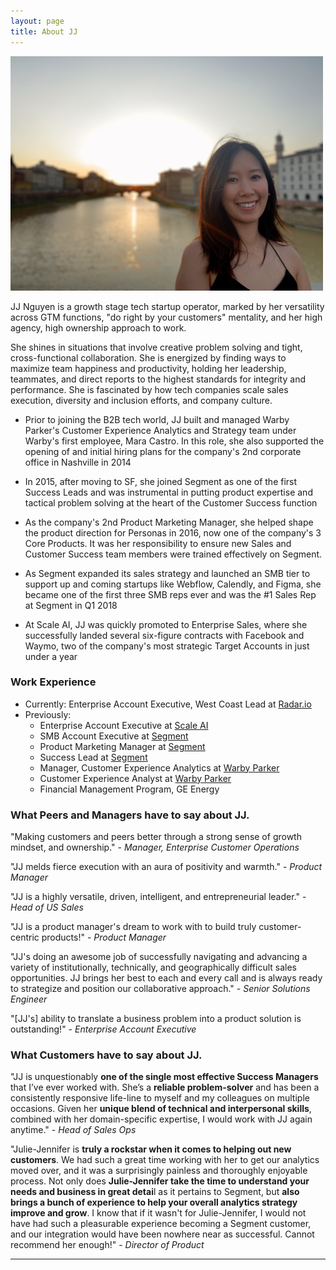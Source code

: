 ```yaml
---
layout: page
title: About JJ
---
```


<img src="/assets/IMG_1051.jpeg" width="500">

JJ Nguyen is a growth stage tech startup operator, marked by her versatility across GTM functions, "do right by your customers" mentality, and her high agency, high ownership approach to work.

She shines in situations that involve creative problem solving and tight, cross-functional collaboration. She is energized by finding ways to maximize team happiness and productivity, holding her leadership, teammates, and direct reports to the highest standards for integrity and performance. She is fascinated by how tech companies scale sales execution, diversity and inclusion efforts, and company culture.

- Prior to joining the B2B tech world, JJ built and managed Warby Parker's Customer Experience Analytics and Strategy team under Warby's first employee, Mara Castro. In this role, she also supported the opening of and initial hiring plans for the company's 2nd corporate office in Nashville in 2014

- In 2015, after moving to SF, she joined Segment as one of the first Success Leads and was instrumental in putting product expertise and tactical problem solving at the heart of the Customer Success function

- As the company's 2nd Product Marketing Manager, she helped shape the product direction for Personas in 2016, now one of the company's 3 Core Products. It was her responsibility to ensure new Sales and Customer Success team members were trained effectively on Segment.

- As Segment expanded its sales strategy and launched an SMB tier to support up and coming startups like Webflow, Calendly, and Figma, she became one of the first three SMB reps ever and was the #1 Sales Rep at Segment in Q1 2018

- At Scale AI, JJ was quickly promoted to Enterprise Sales, where she successfully landed several six-figure contracts with Facebook and Waymo, two of the company's most strategic Target Accounts in just under a year


### Work Experience
- Currently: Enterprise Account Executive, West Coast Lead at [Radar.io](https://radar.io)
- Previously:
    - Enterprise Account Executive at [Scale AI](https://scale.ai)
    - SMB Account Executive at [Segment](https://segment.com)
    - Product Marketing Manager at [Segment](https://segment.com)
    - Success Lead at [Segment](https://segment.com)
    - Manager, Customer Experience Analytics at [Warby Parker](https://warbyparker.com)
    - Customer Experience Analyst at [Warby Parker](https://warbyparker.com)
    - Financial Management Program, GE Energy

### What Peers and Managers have to say about JJ. 

"Making customers and peers better through a strong sense of growth mindset, and ownership." - *Manager, Enterprise Customer Operations*

"JJ melds fierce execution with an aura of positivity and warmth." - *Product Manager*

"JJ is a highly versatile, driven, intelligent, and entrepreneurial leader." - *Head of US Sales*

"JJ is a product manager's dream to work with to build truly customer-centric products!" - *Product Manager*

"JJ's doing an awesome job of successfully navigating and advancing a variety of institutionally, technically, and geographically difficult sales opportunities. JJ brings her best to each and every call and is always ready to strategize and position our collaborative approach." - *Senior Solutions Engineer*

"[JJ's] ability to translate a business problem into a product solution is outstanding!" - *Enterprise Account Executive*

### What Customers have to say about JJ. 

"JJ is unquestionably **one of the single most effective Success Managers** that I’ve ever worked with. She’s a **reliable problem-solver** and has been a consistently responsive life-line to myself and my colleagues on multiple occasions. Given her **unique blend of technical and interpersonal skills**, combined with her domain-specific expertise, I would work with JJ again anytime." - *Head of Sales Ops*

"Julie-Jennifer is **truly a rockstar when it comes to helping out new customers**. We had such a great time working with her to get our analytics moved over, and it was a surprisingly painless and thoroughly enjoyable process. Not only does **Julie-Jennifer take the time to understand your needs and business in great detai**l as it pertains to Segment, but **also brings a bunch of experience to help your overall analytics strategy improve and grow**. I know that if it wasn't for Julie-Jennifer, I would not have had such a pleasurable experience becoming a Segment customer, and our integration would have been nowhere near as successful. Cannot recommend her enough!" - *Director of Product*

***

